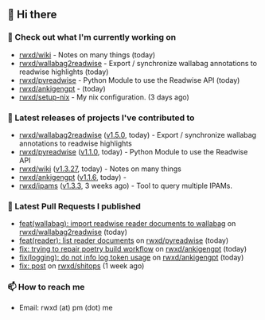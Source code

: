 ## 👋 Hi there

### 👷 Check out what I'm currently working on


- [rwxd/wiki](https://github.com/rwxd/wiki) - Notes on many things (today)
- [rwxd/wallabag2readwise](https://github.com/rwxd/wallabag2readwise) - Export / synchronize wallabag annotations to readwise highlights (today)
- [rwxd/pyreadwise](https://github.com/rwxd/pyreadwise) - Python Module to use the Readwise API (today)
- [rwxd/ankigengpt](https://github.com/rwxd/ankigengpt) -  (today)
- [rwxd/setup-nix](https://github.com/rwxd/setup-nix) - My nix configuration. (3 days ago)

### 🔭 Latest releases of projects I've contributed to


- [rwxd/wallabag2readwise](https://github.com/rwxd/wallabag2readwise) ([v1.5.0](https://github.com/rwxd/wallabag2readwise/releases/tag/v1.5.0), today) - Export / synchronize wallabag annotations to readwise highlights
- [rwxd/pyreadwise](https://github.com/rwxd/pyreadwise) ([v1.1.0](https://github.com/rwxd/pyreadwise/releases/tag/v1.1.0), today) - Python Module to use the Readwise API
- [rwxd/wiki](https://github.com/rwxd/wiki) ([v1.3.27](https://github.com/rwxd/wiki/releases/tag/v1.3.27), today) - Notes on many things
- [rwxd/ankigengpt](https://github.com/rwxd/ankigengpt) ([v1.1.6](https://github.com/rwxd/ankigengpt/releases/tag/v1.1.6), today) - 
- [rwxd/ipams](https://github.com/rwxd/ipams) ([v1.3.3](https://github.com/rwxd/ipams/releases/tag/v1.3.3), 3 weeks ago) - Tool to query multiple IPAMs.

### 🔨 Latest Pull Requests I published


- [feat(wallabag): import readwise reader documents to wallabag](https://github.com/rwxd/wallabag2readwise/pull/81) on [rwxd/wallabag2readwise](https://github.com/rwxd/wallabag2readwise) (today)
- [feat(reader): list reader documents](https://github.com/rwxd/pyreadwise/pull/60) on [rwxd/pyreadwise](https://github.com/rwxd/pyreadwise) (today)
- [fix: trying to repair poetry build workflow](https://github.com/rwxd/ankigengpt/pull/17) on [rwxd/ankigengpt](https://github.com/rwxd/ankigengpt) (today)
- [fix(logging): do not info log token usage](https://github.com/rwxd/ankigengpt/pull/16) on [rwxd/ankigengpt](https://github.com/rwxd/ankigengpt) (today)
- [fix: post](https://github.com/rwxd/shitops/pull/4) on [rwxd/shitops](https://github.com/rwxd/shitops) (1 week ago)

### 📫 How to reach me

- Email: rwxd (at) pm (dot) me
